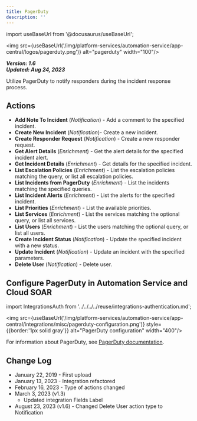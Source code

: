 ```yaml
---
title: PagerDuty
description: ''
---
```

import useBaseUrl from '@docusaurus/useBaseUrl';

<img src={useBaseUrl('/img/platform-services/automation-service/app-central/logos/pagerduty.png')} alt="pagerduty" width="100"/>

***Version: 1.6  
Updated: Aug 24, 2023***

Utilize PagerDuty to notify responders during the incident response process.

## Actions

* **Add Note To Incident** (*Notification*) - Add a comment to the specified incident.
* **Create New Incident** (*Notification*)- Create a new incident.
* **Create Responder Request** (*Notification*) - Create a new responder request.
* **Get Alert Details** (*Enrichment*) - Get the alert details for the specified incident alert.
* **Get Incident Details** (*Enrichment*) - Get details for the specified incident.
* **List Escalation Policies** (*Enrichment*) - List the escalation policies matching the query, or list all escalation policies.
* **List Incidents from PagerDuty** (*Enrichment*) - List the incidents matching the specified queries.
* **List Incident Alerts** (*Enrichment*) - List the alerts for the specified incident.
* **List Priorities** (*Enrichment*) - List the available priorities.
* **List Services** (*Enrichment*) - List the services matching the optional query, or list all services.
* **List Users** (*Enrichment*) - List the users matching the optional query, or list all users.
* **Create Incident Status** (*Notification*) - Update the specified incident with a new status.
* **Update Incident** (*Notification*) - Update an incident with the specified parameters.
* **Delete User** (*Notification*) - Delete user.

## Configure PagerDuty in Automation Service and Cloud SOAR

import IntegrationsAuth from '../../../../reuse/integrations-authentication.md';

<IntegrationsAuth/>

<img src={useBaseUrl('/img/platform-services/automation-service/app-central/integrations/misc/pagerduty-configuration.png')} style={{border:'1px solid gray'}} alt="PagerDuty configuration" width="400"/>

For information about PagerDuty, see [PagerDuty documentation](https://developer.pagerduty.com/docs/introduction).

## Change Log

* January 22, 2019 - First upload
* January 13, 2023 - Integration refactored
* February 16, 2023 - Type of actions changed
* March 3, 2023 (v1.3)
	+ Updated integration Fields Label
* August 23, 2023 (v1.6) - Changed Delete User action type to Notification
